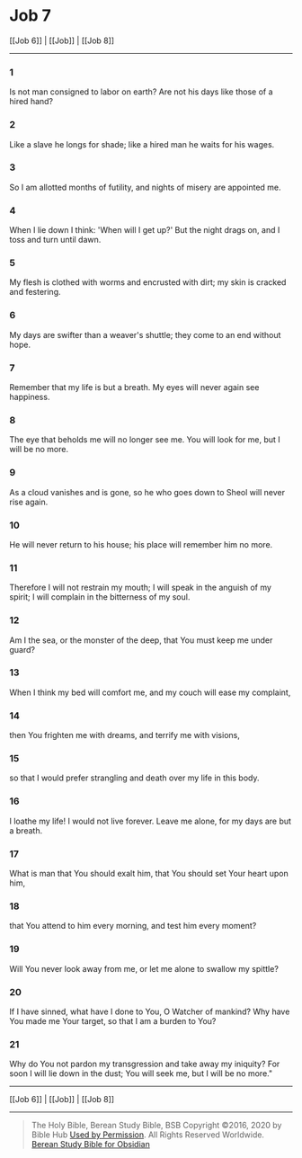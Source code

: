 # Job 7

[[Job 6]] | [[Job]] | [[Job 8]]

---

### 1
Is not man consigned to labor on earth? Are not his days like those of a hired hand?

### 2
Like a slave he longs for shade; like a hired man he waits for his wages.

### 3
So I am allotted months of futility, and nights of misery are appointed me.

### 4
When I lie down I think: 'When will I get up?' But the night drags on, and I toss and turn until dawn.

### 5
My flesh is clothed with worms and encrusted with dirt; my skin is cracked and festering.

### 6
My days are swifter than a weaver's shuttle; they come to an end without hope.

### 7
Remember that my life is but a breath. My eyes will never again see happiness.

### 8
The eye that beholds me will no longer see me. You will look for me, but I will be no more.

### 9
As a cloud vanishes and is gone, so he who goes down to Sheol will never rise again.

### 10
He will never return to his house; his place will remember him no more.

### 11
Therefore I will not restrain my mouth; I will speak in the anguish of my spirit; I will complain in the bitterness of my soul.

### 12
Am I the sea, or the monster of the deep, that You must keep me under guard?

### 13
When I think my bed will comfort me, and my couch will ease my complaint,

### 14
then You frighten me with dreams, and terrify me with visions,

### 15
so that I would prefer strangling and death over my life in this body.

### 16
I loathe my life! I would not live forever. Leave me alone, for my days are but a breath.

### 17
What is man that You should exalt him, that You should set Your heart upon him,

### 18
that You attend to him every morning, and test him every moment?

### 19
Will You never look away from me, or let me alone to swallow my spittle?

### 20
If I have sinned, what have I done to You, O Watcher of mankind? Why have You made me Your target, so that I am a burden to You?

### 21
Why do You not pardon my transgression and take away my iniquity? For soon I will lie down in the dust; You will seek me, but I will be no more."

---

[[Job 6]] | [[Job]] | [[Job 8]]

---

> The Holy Bible, Berean Study Bible, BSB
> Copyright &copy;2016, 2020 by Bible Hub
> [Used by Permission](https://berean.bible/terms.htm). All Rights Reserved Worldwide.
> [Berean Study Bible for Obsidian](https://github.com/gapmiss/berean-study-bible-for-obsidian)

